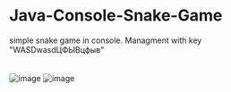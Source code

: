 # Java-Console-Snake-Game
simple snake game in console. Managment with key "WASDwasdЦФЫВцфыв"<br><br><br>
![image](https://github.com/17neverends/Java-Console-Snake-Game/assets/118381764/19991e33-5231-4773-9d70-1f288b125ecd)
![image](https://github.com/17neverends/Java-Console-Snake-Game/assets/118381764/2271db4f-595d-426b-b3e9-9c2ec0b7f6c1)

